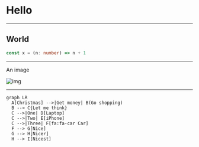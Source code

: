 # Hello

---

## World

```ts
const x = (n: number) => n + 1
```
---

An image

![img](https://images.unsplash.com/photo-1499084732479-de2c02d45fcc)

---

```mermaid
graph LR
  A[Christmas] -->|Get money| B(Go shopping)
  B --> C{Let me think}
  C -->|One| D[Laptop]
  C -->|Two| E[iPhone]
  C -->|Three| F[fa:fa-car Car]
  F --> G[Nice]
  G --> H[Nicer]
  H --> I[Nicest]
```